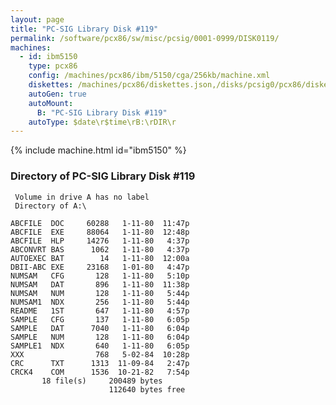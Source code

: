 ```yaml
---
layout: page
title: "PC-SIG Library Disk #119"
permalink: /software/pcx86/sw/misc/pcsig/0001-0999/DISK0119/
machines:
  - id: ibm5150
    type: pcx86
    config: /machines/pcx86/ibm/5150/cga/256kb/machine.xml
    diskettes: /machines/pcx86/diskettes.json,/disks/pcsig0/pcx86/diskettes.json
    autoGen: true
    autoMount:
      B: "PC-SIG Library Disk #119"
    autoType: $date\r$time\rB:\rDIR\r
---
```


{% include machine.html id="ibm5150" %}

### Directory of PC-SIG Library Disk #119

     Volume in drive A has no label
     Directory of A:\

    ABCFILE  DOC     60288   1-11-80  11:47p
    ABCFILE  EXE     88064   1-11-80  12:48p
    ABCFILE  HLP     14276   1-11-80   4:37p
    ABCONVRT BAS      1062   1-11-80   4:37p
    AUTOEXEC BAT        14   1-11-80  12:00a
    DBII-ABC EXE     23168   1-01-80   4:47p
    NUMSAM   CFG       128   1-11-80   5:10p
    NUMSAM   DAT       896   1-11-80  11:38p
    NUMSAM   NUM       128   1-11-80   5:44p
    NUMSAM1  NDX       256   1-11-80   5:44p
    README   1ST       647   1-11-80   4:57p
    SAMPLE   CFG       137   1-11-80   6:05p
    SAMPLE   DAT      7040   1-11-80   6:04p
    SAMPLE   NUM       128   1-11-80   6:04p
    SAMPLE1  NDX       640   1-11-80   6:05p
    XXX                768   5-02-84  10:28p
    CRC      TXT      1313  11-09-84   2:47p
    CRCK4    COM      1536  10-21-82   7:54p
           18 file(s)     200489 bytes
                          112640 bytes free
